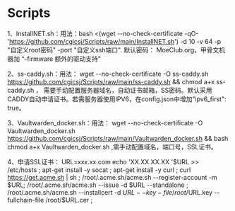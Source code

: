 # Scripts
1、InstallNET.sh：用法：bash <(wget --no-check-certificate -qO- 'https://github.com/cgicsj/Scripts/raw/main/InstallNET.sh') -d 10 -v 64 -p "自定义root密码" -port "自定义ssh端口".  默认密码： MoeClub.org，甲骨文机器加 “-firmware  额外的驱动支持”

2、ss-caddy.sh：用法： wget --no-check-certificate -O ss-caddy.sh https://github.com/cgicsj/Scripts/raw/main/ss-caddy.sh && chmod a+x ss-caddy.sh   ，
需要手动配置服务器域名，自动证书邮箱，SS密码。默认采用CADDY自动申请证书。若需服务器使用IPV6，在config.json中增加"ipv6_first": true。


3、Vaultwarden_docker.sh：用法：  wget --no-check-certificate -O Vaultwarden_docker.sh https://github.com/cgicsj/Scripts/raw/main/Vaultwarden_docker.sh && bash chmod a+x  Vaultwarden_docker.sh  ,需手动配置域名，端口号，SSL证书。

4、申请SSL证书：
URL=xxx.xx.com 
echo 'XX.XX.XX.XX  '$URL >> /etc/hosts ;
apt-get install -y socat ;
apt-get install -y curl ;
curl https://get.acme.sh | sh ;
/root/.acme.sh/acme.sh --register-account -m $URL;
/root/.acme.sh/acme.sh --issue -d $URL --standalone ;
/root/.acme.sh/acme.sh --installcert -d $URL --key-file /root/$URL.key --fullchain-file /root/$URL.cer ;
